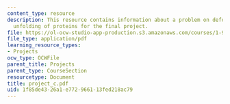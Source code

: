 ```yaml
---
content_type: resource
description: This resource contains information about a problem on deformation and
  unfolding of proteins for the final project.
file: https://ol-ocw-studio-app-production.s3.amazonaws.com/courses/1-978-from-nano-to-macro-introduction-to-atomistic-modeling-techniques-january-iap-2007/1f85de4326a1e772966113fed218ac79_project_c.pdf
file_type: application/pdf
learning_resource_types:
- Projects
ocw_type: OCWFile
parent_title: Projects
parent_type: CourseSection
resourcetype: Document
title: project_c.pdf
uid: 1f85de43-26a1-e772-9661-13fed218ac79
---
```

